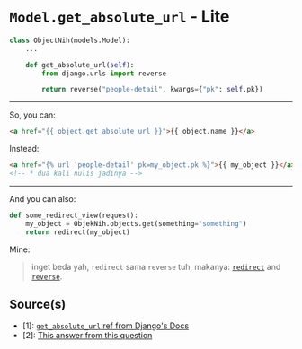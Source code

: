 # `Model.get_absolute_url` - Lite

```python
class ObjectNih(models.Model):
    ...

    def get_absolute_url(self):
        from django.urls import reverse

        return reverse("people-detail", kwargs={"pk": self.pk})
```

---

So, you can:

```html
<a href="{{ object.get_absolute_url }}">{{ object.name }}</a>
```

Instead:

```html
<a href="{% url 'people-detail' pk=my_object.pk %}">{{ my_object }}</a>
<!-- * dua kali nulis jadinya -->
```

---

And you can also:

```python
def some_redirect_view(request):
    my_object = ObjekNih.objects.get(something="something")
    return redirect(my_object)
```

Mine:
> inget beda yah, `redirect` sama `reverse` tuh, makanya: [`redirect`](./redirect.md) and [`reverse`](./reverse.md).

## Source(s)

- [1]: [`get_absolute_url` ref from Django's Docs](https://docs.djangoproject.com/en/5.1/ref/models/instances/#get-absolute-url)
- [2]: [This answer from this question](https://stackoverflow.com/questions/56332747/how-do-i-get-the-url-for-a-model)
